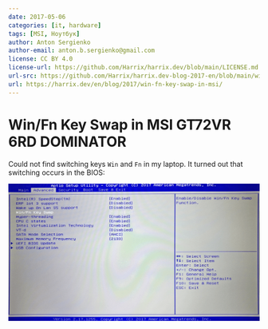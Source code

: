 ```yaml
---
date: 2017-05-06
categories: [it, hardware]
tags: [MSI, Ноутбук]
author: Anton Sergienko
author-email: anton.b.sergienko@gmail.com
license: CC BY 4.0
license-url: https://github.com/Harrix/harrix.dev/blob/main/LICENSE.md
url-src: https://github.com/Harrix/harrix.dev-blog-2017-en/blob/main/win-fn-key-swap-in-msi/win-fn-key-swap-in-msi.md
url: https://harrix.dev/en/blog/2017/win-fn-key-swap-in-msi/
---
```


# Win/Fn Key Swap in MSI GT72VR 6RD DOMINATOR

Could not find switching keys `Win` and `Fn` in my laptop. It turned out that switching occurs in the BIOS:

![Switching occurs in the BIOS](img/bios.png)
